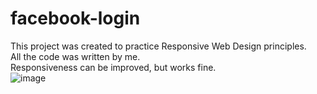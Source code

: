 # facebook-login
This project was created to practice Responsive Web Design principles.<br>
All the code was written by me. <br>
Responsiveness can be improved, but works fine. <br>
![image](https://user-images.githubusercontent.com/38670052/120574335-baddf400-c3e4-11eb-8f8e-93680f5c0a4a.png)

